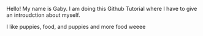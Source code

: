 Hello! My name is Gaby. I am doing this Github Tutorial where I have to give an introudction about myself. 

I like puppies, food, and puppies and more food weeee 

